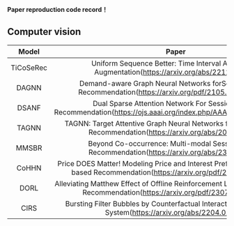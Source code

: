 **Paper reproduction code record！**

## Computer vision

|   Model   |                            Paper                             | Venue | Year |                             Code                             | Time       |
| :-------: | :----------------------------------------------------------: | :---: | :--: | :----------------------------------------------------------: | ---------- |
| TiCoSeRec | Uniform Sequence Better: Time Interval Aware Data Augmentation(https://arxiv.org/abs/2212.08262) | AAAI  | 2023 |       [Python](https://github.com/KingGugu/TiCoSeRec)        | 2024.05.18 |
|   DAGNN   | Demand-aware Graph Neural Networks forSession-based Recommendation(https://arxiv.org/pdf/2105.14428v1.pdf) | SIGIR | 2022 | [Python](https://arxiv.org/abs/1811.11168) | 2024.04.22 |
|   DSANF   | Dual Sparse Attention Network For Session-based Recommendation(https://ojs.aaai.org/index.php/AAAI/article/view/16593) | AAAI  | 2021 |   [Python](https://github.com/SamHaoYuan/DSANForAAAI2021)    | 2023.05.23 |
|   TAGNN   | TAGNN: Target Attentive Graph Neural Networks for Session-based Recommendation(https://arxiv.org/abs/2005.02844) | SIGIR | 2020 |        [Python](https://github.com/CRIPAC-DIG/TAGNN)         | 2022.11.16 |
|   MMSBR   | Beyond Co-occurrence: Multi-modal Session-based Recommendation(https://arxiv.org/abs/2309.17037) | TKDE  | 2023 | [Python](https://link.zhihu.com/?target=https%3A//github.com/Zhang-xiaokun/MMSBR) | 2023.10.24 |
|   CoHHN   | Price DOES Matter! Modeling Price and Interest Preferences in Session-based Recommendation(https://arxiv.org/pdf/2205.04181.pdf) | SIGIR | 2022 | [Python](https://link.zhihu.com/?target=https%3A//github.com/Zhang-xiaokun/CoHHN) | 2023.07.24 |
|   DORL    | Alleviating Matthew Effect of Offline Reinforcement Learning in Interactive Recommendation(https://arxiv.org/pdf/2307.04571.pdf) | SIGIR | 2023 |     [Python](https://github.com/chongminggao/DORL-codes)     | 2024.01.25 |
|   CIRS    | Bursting Filter Bubbles by Counterfactual Interactive Recommender System(https://arxiv.org/abs/2204.01266) | TOIS  | 2022 |     [Python](https://github.com/chongminggao/CIRS-codes)     | 2023.12.20 |
